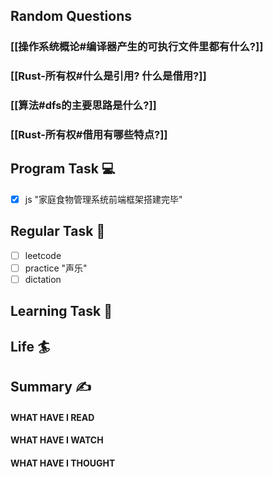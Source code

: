 ## Random Questions
### [[操作系统概论#编译器产生的可执行文件里都有什么?]]

### [[Rust-所有权#什么是引用? 什么是借用?]]

### [[算法#dfs的主要思路是什么?]]

### [[Rust-所有权#借用有哪些特点?]]



## Program Task  💻
- [x] js "家庭食物管理系统前端框架搭建完毕"

## Regular Task  🤡
- [ ] leetcode
- [ ] practice "声乐"
- [ ] dictation

## Learning Task 🎯

## Life 🏄

## Summary ✍
####  WHAT HAVE I READ

#### WHAT HAVE I WATCH

#### WHAT HAVE I THOUGHT
